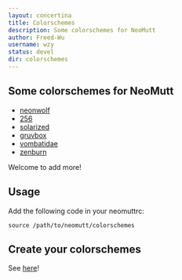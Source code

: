 ```yaml
---
layout: concertina
title: Colorschemes
description: Some colorschemes for NeoMutt
author: Freed-Wu
username: wzy
status: devel
dir: colorschemes
---
```


## Some colorschemes for NeoMutt

- [neonwolf](https://github.com/h3xx/mutt-colors-neonwolf)
- [256](https://github.com/d3ckard/mutt_color_themes)
- [solarized](https://github.com/altercation/mutt-colors-solarized)
- [gruvbox](https://www.sthu.org/code/codesnippets/mutt-gruvbox.html)
- [vombatidae](https://github.com/neomutt/neomutt/blob/master/contrib/colorschemes/vombatidae.neomuttrc)
- [zenburn](https://github.com/neomutt/neomutt/blob/master/contrib/colorschemes/zenburn.neomuttrc)

Welcome to add more!

## Usage

Add the following code in your neomuttrc:

```{.neomuttrc}
source /path/to/neomutt/colorschemes
```

## Create your colorschemes

See [here](https://github.com/neomutt/neomutt/issues/340)!
